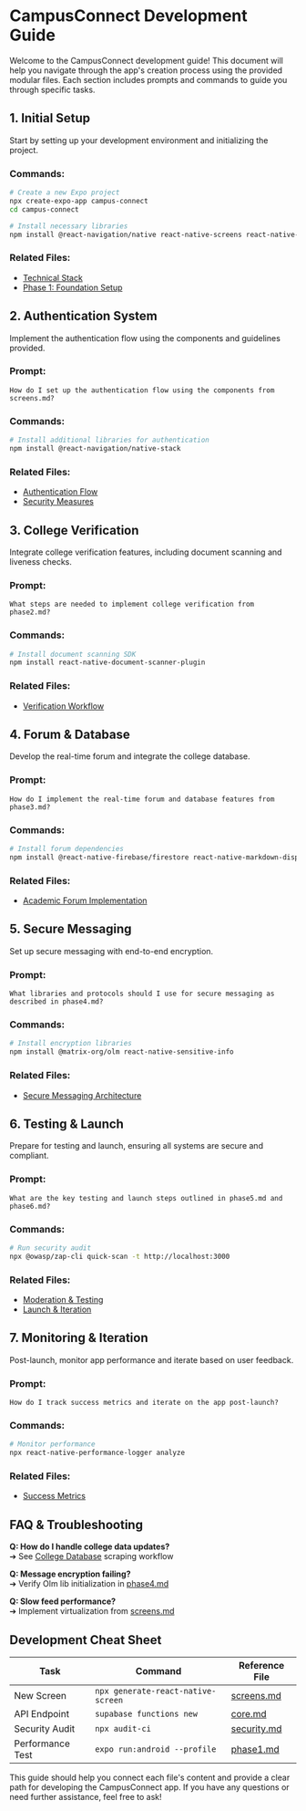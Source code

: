 # CampusConnect Development Guide

Welcome to the CampusConnect development guide! This document will help you navigate through the app's creation process using the provided modular files. Each section includes prompts and commands to guide you through specific tasks.

## 1. Initial Setup
Start by setting up your development environment and initializing the project.

### Commands:
```bash
# Create a new Expo project
npx create-expo-app campus-connect
cd campus-connect

# Install necessary libraries
npm install @react-navigation/native react-native-screens react-native-safe-area-context
```

### Related Files:
- [Technical Stack](core.md#technical-stack)
- [Phase 1: Foundation Setup](phase1.md)

## 2. Authentication System
Implement the authentication flow using the components and guidelines provided.

### Prompt:
```prompt
How do I set up the authentication flow using the components from screens.md?
```

### Commands:
```bash
# Install additional libraries for authentication
npm install @react-navigation/native-stack
```

### Related Files:
- [Authentication Flow](screens.md#authentication-flow)
- [Security Measures](security.md#encryption-layers)

## 3. College Verification
Integrate college verification features, including document scanning and liveness checks.

### Prompt:
```prompt
What steps are needed to implement college verification from phase2.md?
```

### Commands:
```bash
# Install document scanning SDK
npm install react-native-document-scanner-plugin
```

### Related Files:
- [Verification Workflow](phase2.md#verification-workflow)

## 4. Forum & Database
Develop the real-time forum and integrate the college database.

### Prompt:
```prompt
How do I implement the real-time forum and database features from phase3.md?
```

### Commands:
```bash
# Install forum dependencies
npm install @react-native-firebase/firestore react-native-markdown-display
```

### Related Files:
- [Academic Forum Implementation](phase3.md#academic-forum-implementation)

## 5. Secure Messaging
Set up secure messaging with end-to-end encryption.

### Prompt:
```prompt
What libraries and protocols should I use for secure messaging as described in phase4.md?
```

### Commands:
```bash
# Install encryption libraries
npm install @matrix-org/olm react-native-sensitive-info
```

### Related Files:
- [Secure Messaging Architecture](phase4.md#messaging-architecture)

## 6. Testing & Launch
Prepare for testing and launch, ensuring all systems are secure and compliant.

### Prompt:
```prompt
What are the key testing and launch steps outlined in phase5.md and phase6.md?
```

### Commands:
```bash
# Run security audit
npx @owasp/zap-cli quick-scan -t http://localhost:3000
```

### Related Files:
- [Moderation & Testing](phase5.md)
- [Launch & Iteration](phase6.md)

## 7. Monitoring & Iteration
Post-launch, monitor app performance and iterate based on user feedback.

### Prompt:
```prompt
How do I track success metrics and iterate on the app post-launch?
```

### Commands:
```bash
# Monitor performance
npx react-native-performance-logger analyze
```

### Related Files:
- [Success Metrics](success-metrics.md)

## FAQ & Troubleshooting
**Q: How do I handle college data updates?**  
➔ See [College Database](phase3.md#college-database) scraping workflow

**Q: Message encryption failing?**  
➔ Verify Olm lib initialization in [phase4.md](phase4.md#technical-components)

**Q: Slow feed performance?**  
➔ Implement virtualization from [screens.md](screens.md#component-matrix)

## Development Cheat Sheet
| Task                | Command                          | Reference File         |
|---------------------|----------------------------------|------------------------|
| New Screen          | `npx generate-react-native-screen` | [screens.md](screens.md) |
| API Endpoint        | `supabase functions new`         | [core.md](core.md)     |
| Security Audit      | `npx audit-ci`                   | [security.md](security.md) |
| Performance Test    | `expo run:android --profile`     | [phase1.md](phase1.md) |

This guide should help you connect each file's content and provide a clear path for developing the CampusConnect app. If you have any questions or need further assistance, feel free to ask! 